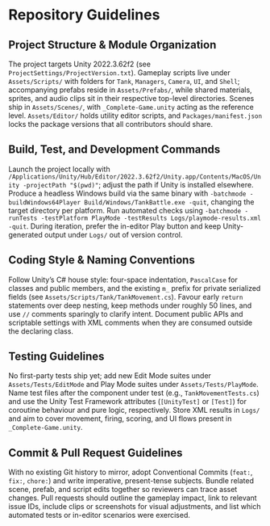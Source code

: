 # Repository Guidelines

## Project Structure & Module Organization
The project targets Unity 2022.3.62f2 (see `ProjectSettings/ProjectVersion.txt`). Gameplay scripts live under `Assets/Scripts/` with folders for `Tank`, `Managers`, `Camera`, `UI`, and `Shell`; accompanying prefabs reside in `Assets/Prefabs/`, while shared materials, sprites, and audio clips sit in their respective top-level directories. Scenes ship in `Assets/Scenes/`, with `_Complete-Game.unity` acting as the reference level. `Assets/Editor/` holds utility editor scripts, and `Packages/manifest.json` locks the package versions that all contributors should share.

## Build, Test, and Development Commands
Launch the project locally with `/Applications/Unity/Hub/Editor/2022.3.62f2/Unity.app/Contents/MacOS/Unity -projectPath "$(pwd)"`; adjust the path if Unity is installed elsewhere. Produce a headless Windows build via the same binary with `-batchmode -buildWindows64Player Build/Windows/TankBattle.exe -quit`, changing the target directory per platform. Run automated checks using `-batchmode -runTests -testPlatform PlayMode -testResults Logs/playmode-results.xml -quit`. During iteration, prefer the in-editor Play button and keep Unity-generated output under `Logs/` out of version control.

## Coding Style & Naming Conventions
Follow Unity’s C# house style: four-space indentation, `PascalCase` for classes and public members, and the existing `m_` prefix for private serialized fields (see `Assets/Scripts/Tank/TankMovement.cs`). Favour early `return` statements over deep nesting, keep methods under roughly 50 lines, and use `//` comments sparingly to clarify intent. Document public APIs and scriptable settings with XML comments when they are consumed outside the declaring class.

## Testing Guidelines
No first-party tests ship yet; add new Edit Mode suites under `Assets/Tests/EditMode` and Play Mode suites under `Assets/Tests/PlayMode`. Name test files after the component under test (e.g., `TankMovementTests.cs`) and use the Unity Test Framework attributes (`[UnityTest]` or `[Test]`) for coroutine behaviour and pure logic, respectively. Store XML results in `Logs/` and aim to cover movement, firing, scoring, and UI flows present in `_Complete-Game.unity`.

## Commit & Pull Request Guidelines
With no existing Git history to mirror, adopt Conventional Commits (`feat:`, `fix:`, `chore:`) and write imperative, present-tense subjects. Bundle related scene, prefab, and script edits together so reviewers can trace asset changes. Pull requests should outline the gameplay impact, link to relevant issue IDs, include clips or screenshots for visual adjustments, and list which automated tests or in-editor scenarios were exercised.
